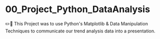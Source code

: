 # 00_Project_Python_DataAnalysis
✏️🐍 This Project was to use Python's Matplotlib &amp; Data Manipulation Techniques to communicate our trend analysis data into a presentation.
